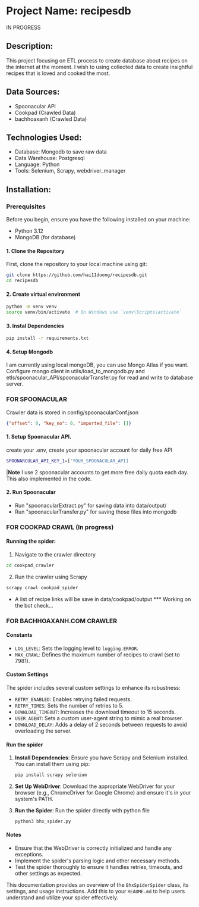 # Project Name: recipesdb

IN PROGRESS 

## Description:
This project focusing on ETL process to create database about recipes on the internet at the moment.
I wish to using collected data to create insightful recipes that is loved and cooked the most. 

## Data Sources:
- Spoonacular API
- Cookpad (Crawled Data)
- bachhoaxanh (Crawled Data)

## Technologies Used:
- Database: Mongodb to save raw data
- Data Warehouse: Postgresql
- Language: Python
- Tools: Selenium, Scrapy, webdriver_manager

## Installation:
### Prerequisites
Before you begin, ensure you have the following installed on your machine:
- Python 3.12
- MongoDB (for database)

#### 1. Clone the Repository
First, clone the repository to your local machine using git:
```sh
git clone https://github.com/hai11duong/recipesdb.git
cd recipesdb
```
#### 2. Create virtual environment
```sh
python -m venv venv
source venv/bin/activate  # On Windows use `venv\Scripts\activate`
```

#### 3. Instal Dependencies
```sh
pip install -r requirements.txt
```

#### 4. Setup Mongodb
I am currently using local mongoDB, you can use Mongo Atlas if you want.
Configure mongo client in utils/load_to_mongodb.py and etls/spoonacular_API/spoonacularTransfer.py for read and write to database server.

### FOR SPOONACULAR 
Crawler data is stored in config/spoonacularConf.json 
```json
{"offset": 0, "key_no": 0, "imported_file": []}
```
#### 1. Setup Spoonacular API.
create your .env, create your spoonacular account for daily free API
```sh
SPOONARCULAR_API_KEY_1=['YOUR_SPOONACULAR_API]
```
|**Note** I use 2 spoonacular accounts to get more free daily quota each day. This also implemented in the code.

#### 2. Run Spoonacular
- Run "spoonacularExtract.py" for saving data into data/output/
- Run "spoonacularTransfer.py" for saving those files into mongodb


### FOR COOKPAD CRAWL (In progress)
#### Running the spider:
1. Navigate to the crawler directory
```sh
cd cookpad_crawler
```
2. Run the crawler using Scrapy
```sh
scrapy crawl cookpad_spider
```
- A list of recipe links will be save in data/cookpad/output
*** Working on the bot check...


### FOR BACHHOAXANH.COM CRAWLER

#### Constants
- `LOG_LEVEL`: Sets the logging level to `logging.ERROR`.
- `MAX_CRAWL`: Defines the maximum number of recipes to crawl (set to 7981).

#### Custom Settings
The spider includes several custom settings to enhance its robustness:
- `RETRY_ENABLED`: Enables retrying failed requests.
- `RETRY_TIMES`: Sets the number of retries to 5.
- `DOWNLOAD_TIMEOUT`: Increases the download timeout to 15 seconds.
- `USER_AGENT`: Sets a custom user-agent string to mimic a real browser.
- `DOWNLOAD_DELAY`: Adds a delay of 2 seconds between requests to avoid overloading the server.

#### Run the spider

1. **Install Dependencies**:
   Ensure you have Scrapy and Selenium installed. You can install them using pip:
   ```sh
   pip install scrapy selenium
   ```

2. **Set Up WebDriver**:
   Download the appropriate WebDriver for your browser (e.g., ChromeDriver for Google Chrome) and ensure it's in your system's PATH.

3. **Run the Spider**:
   Run the spider directly with python file
   ```sh
   python3 bhx_spider.py
   ```

#### Notes
- Ensure that the WebDriver is correctly initialized and handle any exceptions.
- Implement the spider's parsing logic and other necessary methods.
- Test the spider thoroughly to ensure it handles retries, timeouts, and other settings as expected.

This documentation provides an overview of the `BhxSpiderSpider` class, its settings, and usage instructions. Add this to your `README.md` to help users understand and utilize your spider effectively.




